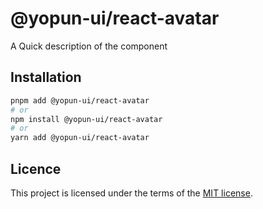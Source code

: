 # @yopun-ui/react-avatar

A Quick description of the component

## Installation

```sh
pnpm add @yopun-ui/react-avatar
# or
npm install @yopun-ui/react-avatar
# or
yarn add @yopun-ui/react-avatar
```

## Licence

This project is licensed under the terms of the
[MIT license](https://github.com/yopundotcom/yopun-ui/blob/master/LICENSE).
